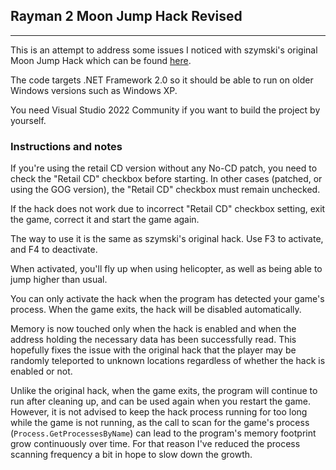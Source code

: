 ## Rayman 2 Moon Jump Hack Revised
---
This is an attempt to address some issues I noticed with szymski's original Moon Jump Hack which can be found [here](https://raymanpc.com/forum/viewtopic.php?t=23420).

The code targets .NET Framework 2.0 so it should be able to run on older Windows versions such as Windows XP.

You need Visual Studio 2022 Community if you want to build the project by yourself.

### Instructions and notes

If you're using the retail CD version without any No-CD patch, you need to check the "Retail CD" checkbox before starting. In other cases (patched, or using the GOG version), the "Retail CD" checkbox must remain unchecked.

If the hack does not work due to incorrect "Retail CD" checkbox setting, exit the game, correct it and start the game again.

The way to use it is the same as szymski's original hack. Use F3 to activate, and F4 to deactivate.

When activated, you'll fly up when using helicopter, as well as being able to jump higher than usual.

You can only activate the hack when the program has detected your game's process. When the game exits, the hack will be disabled automatically.

Memory is now touched only when the hack is enabled and when the address holding the necessary data has been successfully read. This hopefully fixes the issue with the original hack that the player may be randomly teleported to unknown locations regardless of whether the hack is enabled or not.

Unlike the original hack, when the game exits, the program will continue to run after cleaning up, and can be used again when you restart the game. However, it is not advised to keep the hack process running for too long while the game is not running, as the call to scan for the game's process (`Process.GetProcessesByName`) can lead to the program's memory footprint grow continuously over time. For that reason I've reduced the process scanning frequency a bit in hope to slow down the growth.